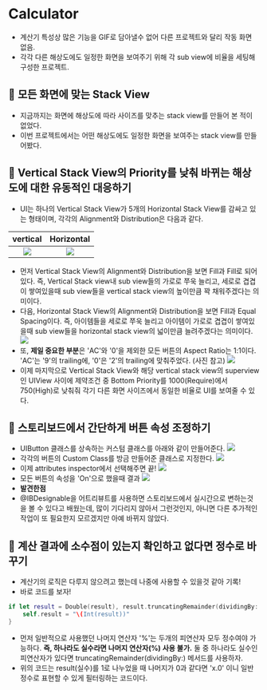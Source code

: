 # Calculator
- 계산기 특성상 많은 기능을 GIF로 담아낼수 없어 다른 프로젝트와 달리 작동 화면 없음.
- 각각 다른 해상도에도 일정한 화면을 보여주기 위해 각 sub view에 비율을 세팅해 구성한 프로젝트. 

## 🍎 모든 화면에 맞는 Stack View
- 지금까지는 화면에 해상도에 따라 사이즈를 맞추는 stack view를 만들어 본 적이 없었다.
- 이번 프로젝트에서는 어떤 해상도에도 일정한 화면을 보여주는 stack view를 만들어봤다.

## 🍎 Vertical Stack View의 Priority를 낮춰 바뀌는 해상도에 대한 유동적인 대응하기
- UI는 하나의 Vertical Stack View가 5개의 Horizontal Stack View를 감싸고 있는 형태이며, 각각의 Alignment와 Distribution은 다음과 같다.

| vertical | Horizontal|
|:-:|:-:|
| ![](https://i.imgur.com/LVpbKo4.png)| ![](https://i.imgur.com/j86xls9.png)|
- 먼저 Vertical Stack View의 Alignment와 Distribution을 보면 Fill과 Fill로 되어있다. 즉, Vertical Stack view내 sub view들의 가로로 쭈욱 늘리고, 세로로 겹겹이 쌓여있을때 sub view들을 vertical stack view의 높이만큼 꽉 채워주겠다는 의미이다.
- 다음, Horizontal Stack View의 Alignment와 Distribution을 보면 Fill과 Equal Spacing이다. 즉, 아이템들을 세로로 쭈욱 늘리고 아이템이 가로로 겹겹이 쌓여있을때 sub view들을 horizontal stack view의 넓이만큼 늘려주겠다는 의미이다.
![](https://i.imgur.com/QuIX7jf.png)
- 또, **제일 중요한 부분**은 'AC'와 '0'을 제외한 모든 버튼의 Aspect Ratio는 1:1이다. 'AC'는 '9'의 trailing에, '0'은 '2'의 trailing에 맞춰주었다. (사진 참고)
![](https://i.imgur.com/gtSoaUW.png)
- 이제 마지막으로 Vertical Stack View와 해당 vertical stack view의 superview인 UIView 사이에 제약조건 중 Bottom Priority를 1000(Require)에서 750(High)로 낮춰줘 각기 다른 화면 사이즈에서 동일한 비율로 UI를 보여줄 수 있다.

## 🍎 스토리보드에서 간단하게 버튼 속성 조정하기
- UIButton 클래스를 상속하는 커스텀 클래스를 아래와 같이 만들어준다.
![](https://i.imgur.com/OUYEsvY.png)
- 각각의 버튼의 Custom Class를 방금 만들어준 클래스로 지정한다.
![](https://i.imgur.com/83yuTqI.png)
- 이제 attributes inspector에서 선택해주면 끝!
![](https://i.imgur.com/GfXMSnt.png)
- 모든 버튼의 속성을 'On'으로 했을때 결과
![](https://i.imgur.com/iKtQ3Bw.png)
- **발견한점**
- @IBDesignable을 어트리뷰트를 사용하면 스토리보드에서 실시간으로 변하는것을 볼 수 있다고 배웠는데, 많이 기다리지 않아서 그런것인지, 아니면 다른 추가적인 작업이 또 필요한지 모르겠지만 아예 바뀌지 않았다.

## 🍎 계산 결과에 소수점이 있는지 확인하고 없다면 정수로 바꾸기
- 계산기의 로직은 다루지 않으려고 했는데 나중에 사용할 수 있을것 같아 기록!
- 바로 코드를 보자!
```swift
if let result = Double(result), result.truncatingRemainder(dividingBy: 1) == 0 {
    self.result = "\(Int(result))"
}
```
- 먼저 일반적으로 사용했던 나머지 연산자 '%'는 두개의 피연산자 모두 정수여야 가능하다. **즉, 하나라도 실수라면 나머지 연산자(%) 사용 불가.** 둘 중 하나라도 실수인 피연산자가 있다면 truncatingRemainder(dividingBy:) 메서드를 사용하자.
- 위의 코드는 result(실수)를 1로 나누었을 때 나머지가 0과 같다면 'x.0' 이니 일반 정수로 표현할 수 있게 필터링하는 코드이다.
